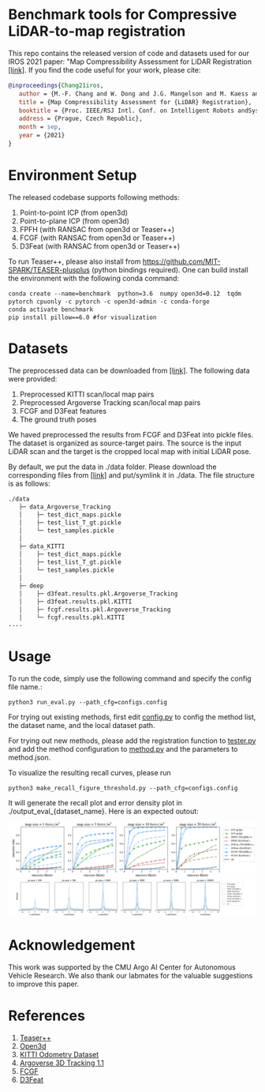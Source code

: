 
# Benchmark tools for Compressive LiDAR-to-map registration

This repo contains the released version of code and datasets used for our IROS 2021 paper: "Map Compressibility Assessment for LiDAR Registration [[link]](https://www.cs.cmu.edu/~kaess/pub/Chang21iros.pdf). If you find the code useful for your work, please cite:

```bibtex
@inproceedings{Chang21iros,
   author = {M.-F. Chang and W. Dong and J.G. Mangelson and M. Kaess and S. Lucey},
   title = {Map Compressibility Assessment for {LiDAR} Registration},
   booktitle = {Proc. IEEE/RSJ Intl. Conf. on Intelligent Robots andSystems, IROS},
   address = {Prague, Czech Republic},
   month = sep,
   year = {2021}
}
```

# Environment Setup

The released codebase supports following methods:
1. Point-to-point ICP (from open3d)
2. Point-to-plane ICP (from open3d)
3. FPFH (with RANSAC from open3d or Teaser++)
4. FCGF (with RANSAC from open3d or Teaser++)
5. D3Feat (with RANSAC from open3d or Teaser++)

To run Teaser++, please also install from https://github.com/MIT-SPARK/TEASER-plusplus (python bindings required). One can build install the environment with the following conda command:

```shell script
conda create --name=benchmark  python=3.6  numpy open3d=0.12  tqdm pytorch cpuonly -c pytorch -c open3d-admin -c conda-forge 
conda activate benchmark
pip install pillow==6.0 #for visualization
```

# Datasets

The preprocessed data can be downloaded from [[link]](https://drive.google.com/drive/folders/1kfSmi1-ZUctKj_mBj2_FwxOhyyvp6TTb?usp=sharing).
The following data were provided:
1. Preprocessed KITTI scan/local map pairs
2. Preprocessed Argoverse Tracking scan/local map pairs
3. FCGF and D3Feat features
4. The ground truth poses

We haved preprocessed the results from FCGF and D3Feat into pickle files. The dataset is organized as source-target pairs. The source is the input LiDAR scan and the target is the cropped local map with initial LiDAR pose.

By default, we put the data in ./data folder. Please download the corresponding files from [[link]](https://drive.google.com/drive/folders/1kfSmi1-ZUctKj_mBj2_FwxOhyyvp6TTb?usp=sharing) and put/symlink it in ./data. The file structure is as follows:

```shell
./data
   ├─ data_Argoverse_Tracking
   │    ├─ test_dict_maps.pickle
   │    ├─ test_list_T_gt.pickle
   │    └─ test_samples.pickle
   │ 
   ├─ data_KITTI
   │    ├─ test_dict_maps.pickle
   │    ├─ test_list_T_gt.pickle
   │    └─ test_samples.pickle
   │ 
   ├─ deep
   │    ├─ d3feat.results.pkl.Argoverse_Tracking
   │    ├─ d3feat.results.pkl.KITTI
   │    ├─ fcgf.results.pkl.Argoverse_Tracking
   │    └─ fcgf.results.pkl.KITTI
----
```
# Usage

To run the code, simply use the following command and specify the config file name.:
```shell
python3 run_eval.py --path_cfg=configs.config
```

For trying out existing methods, first edit [config.py](https://github.com/alliecc/compressive_benchmark/blob/master/configs/config.py) to config the method list, the dataset name, and the local dataset path. 

For trying out new methods, please add the registration function to [tester.py](https://github.com/alliecc/compressive_benchmark/blob/master/utils/tester.py) and add the method configuration to [method.py](https://github.com/alliecc/compressive_benchmark/blob/master/configs/methods.json) and the parameters to method.json.

To visualize the resulting recall curves, please run
```shell
python3 make_recall_figure_threshold.py --path_cfg=configs.config
```
It will generate the recall plot and error density plot in ./output_eval_{dataset_name}. Here is an expected outout:

<img src="https://github.com/alliecc/compressive_benchmark/blob/master/images/output_recall_KITTI.jpg" width="800"> 

<img src="https://github.com/alliecc/compressive_benchmark/blob/master/images/output_x_error_KITTI.jpg" width="1000"> 

# Acknowledgement
This work was supported by the CMU Argo AI Center for Autonomous Vehicle Research. We also thank our labmates for the valuable suggestions to improve this paper.

# References
1. [Teaser++](https://github.com/MIT-SPARK/TEASER-plusplus)
2. [Open3d](http://www.open3d.org/)
3. [KITTI Odometry Dataset](http://www.cvlibs.net/datasets/kitti/eval_odometry.php)
4. [Argoverse 3D Tracking 1.1](https://www.argoverse.org/data.html)
5. [FCGF](https://github.com/chrischoy/FCGF)
6. [D3Feat](https://github.com/XuyangBai/D3Feat)
